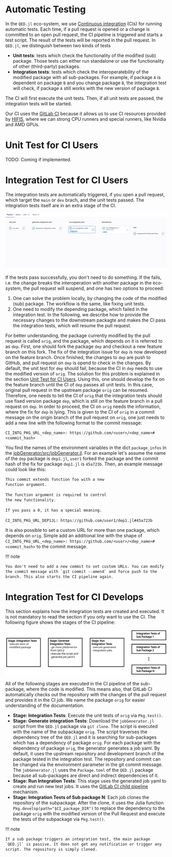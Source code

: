 # Automatic Testing

In the `QED.jl` eco-system, we use [Continuous integration](https://en.wikipedia.org/wiki/Continuous_integration) (CIs) for running automatic tests. Each time, if a pull request is opened or a change is committed to an open pull request, the CI pipeline is triggered and starts a test script. The result of the tests will be reported in the pull request. In `QED.jl`, we distinguish between two kinds of tests

- **Unit tests**: tests which check the functionality of the modified (sub) package. Those tests can either run standalone or use the functionality of other (third-party) packages. 
- **Integration tests**: tests which check the interoperatebility of the modified package with all sub-packages. For example, if package `A` is dependent on package `B` and you change package `B`, the integration test will check, if package `A` still works with the new version of package `B`.

The CI will first execute the unit tests. Then, if all unit tests are passed, the integration tests will be started. 

Our CI uses the [GitLab CI](https://docs.gitlab.com/ee/ci/) because it allows us to use CI resources provided by [HIFIS](https://www.hifis.net/), where we can strong CPU runners and special runners, like Nvidia and AMD GPUs.


# Unit Test for CI Users

TODO: Coming if implemented.

# Integration Test for CI Users

The integration tests are automatically triggered, if you open a pull request, which target the `main` or `dev` brach, and the unit tests passed. The integration tests itself are in an extra stage of the CI. 

![CI pipeline with unit and integration tests](CI_pipeline.png)

If the tests pass successfully, you don't need to do something. If the fails, i.e. the change breaks the interoperation with another package in the eco-system, the pull request will suspend, and one has two options to proceed:

1. One can solve the problem locally, by changing the code of the modified (sub) package. The workflow is the same, like fixing unit tests.
2. One need to modify the depending package, which failed in the integration test. In the following, we describe how to provide the necessary changes to the downstream packagte and makes the CI pass the integration tests, which will resume the pull request. 

For better understanding, the package currently modified by the pull request is called `orig`, and the package, which depends on it is referred to as `dep`.  First, one should fork the package `dep` and checkout a new feature branch on this fork. The fix of the integration issue for `dep` is now developed on the feature branch. Once finished, the changes to `dep` are push to GitHub, and pull request on `dep` is opend to check in the changes. By default, the unit test for `dep` should fail, because the CI in `dep` needs to use the modified version of `orig`. The solution for this problem is explained in the section [Unit Test for CI Users](#Unit-Test-for-CI-Users). Using this, one should develop the fix on the feature branch until the CI of `dep` passes all unit tests. In this case, original pull request in the upstream package `orig` can be resumed. Therefore, one needs to tell the CI of `orig` that the integration tests should use fixed version package `dep`, which is still on the feature branch in a pull request on `dep`. In order to proceed, the CI on `orig` needs the information, where the fix for `dep` is lying. This is given to the CI of `orig` in a commit message on the origin branch of the pull request on `orig`, one just needs to add a new line with the following format to the commit message: 

```
CI_INTG_PKG_URL_<dep_name>: https://github.com/<user>/<dep_name>#<commit_hash>
```

You find the names of the environment variables in the dict `package_infos` in the [jobGenerator/src/jobGenerator.jl](https://github.com/SimeonEhrig/GitlabCIMain/blob/master/jobGenerator/src/jobGenerator.jl). For an example let's assume the name of the `dep` package is `dep1.jl`, `user1` forked the package and the commit hash of the fix for package `dep1.jl` is `45a723b`. Then, an example message could look like this:

```
This commit extends function foo with a new
function argument.

The function argument is required to control
the new functionality.

If you pass a 0, it has a special meaning.

CI_INTG_PKG_URL_DEP1JL: https://github.com/user1/dep1.jl#45a723b
```

It is also possible to set a custom URL for more than one package, which depends on `orig`. Simple add an additional line with the shape of `CI_INTG_PKG_URL_<dep_name>: https://github.com/<user>/<dep_name>#<commit_hash>` to the commit message.

!!! note

    You don't need to add a new commit to set custom URLs. You can modify the commit message with `git commit --amend` and force push to the branch. This also starts the CI pipeline again.


# Integration Test for CI Develops

This section explains how the integration tests are created and executed. It is not mandatory to read the section if you only want to use the CI. The following figure shows the stages of the CI pipeline:

![detailed CI pipeline of the integration tests](integration_jobs_pipeline.svg)

All of the following stages are executed in the CI pipeline of the sub-package, where the code is modified. This means also, that GitLab CI automatically checks out the repository with the changes of the pull request and provides it in the CI job. We name the package `orig` for easier understanding of the documentation.

- **Stage: Integration Tests**: Execute the unit tests of `orig` via `Pkg.test()`.
- **Stage: Generate integration Tests**: Download the `jobGenerator.jl` script from the `QED.jl` package via `git clone`. The script is executed with the name of the subpackage `orig`. The script traverses the dependency tree of the `QED.jl` and it is searching for sub-packages which has a dependency of package `orig`. For each package with the dependency of package `orig`, the generator generates a job yaml. By default, it uses the upstream repository and development branch of the package tested in the integration test. The repository and commit can be changed via the environment parameter in the git commit message. The `jobGenerator.jl` uses the `Package.toml` of the `QED.jl` package because all sub-packages are direct and indirect dependencies of it.
- **Stage: Run Integration Tests**: This stage uses the generated job yaml to create and run new test jobs. It uses the [GitLab CI child pipeline](https://about.gitlab.com/blog/2020/04/24/parent-child-pipelines/#dynamically-generating-pipelines) mechanism.
- **Stage: Integration Tests of Sub package N**: Each job clones the repository of the subpackage. After the clone, it uses the Julia function `Pkg.develop(path="$CI_package_DIR")` to replace the dependency to the package `orig` with the modified version of the Pull Request and execute the tests of the subpackage via `Pkg.test()`.

!!! note

    If a sub package triggers an integration test, the main package `QED.jl` is passive. It does not get any notification or trigger any script. The repository is simply cloned.

